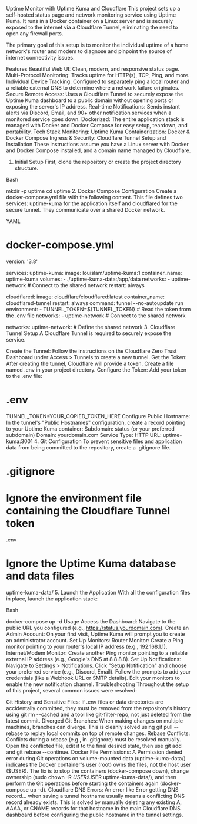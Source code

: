 Uptime Monitor with Uptime Kuma and Cloudflare
This project sets up a self-hosted status page and network monitoring service using Uptime Kuma. It runs in a Docker container on a Linux server and is securely exposed to the internet via a Cloudflare Tunnel, eliminating the need to open any firewall ports.

The primary goal of this setup is to monitor the individual uptime of a home network's router and modem to diagnose and pinpoint the source of internet connectivity issues.

Features
Beautiful Web UI: Clean, modern, and responsive status page.
Multi-Protocol Monitoring: Tracks uptime for HTTP(s), TCP, Ping, and more.
Individual Device Tracking: Configured to separately ping a local router and a reliable external DNS to determine where a network failure originates.
Secure Remote Access: Uses a Cloudflare Tunnel to securely expose the Uptime Kuma dashboard to a public domain without opening ports or exposing the server's IP address.
Real-time Notifications: Sends instant alerts via Discord, Email, and 90+ other notification services when a monitored service goes down.
Dockerized: The entire application stack is managed with Docker and Docker Compose for easy setup, teardown, and portability.
Tech Stack
Monitoring: Uptime Kuma
Containerization: Docker & Docker Compose
Ingress & Security: Cloudflare Tunnel
Setup and Installation
These instructions assume you have a Linux server with Docker and Docker Compose installed, and a domain name managed by Cloudflare.

1. Initial Setup
First, clone the repository or create the project directory structure.

Bash

mkdir -p uptime
cd uptime
2. Docker Compose Configuration
Create a docker-compose.yml file with the following content. This file defines two services: uptime-kuma for the application itself and cloudflared for the secure tunnel. They communicate over a shared Docker network.

YAML

# docker-compose.yml
version: '3.8'

services:
  uptime-kuma:
    image: louislam/uptime-kuma:1
    container_name: uptime-kuma
    volumes:
      - ./uptime-kuma-data:/app/data
    networks:
      - uptime-network # Connect to the shared network
    restart: always

  cloudflared:
    image: cloudflare/cloudflared:latest
    container_name: cloudflared-tunnel
    restart: always
    command: tunnel --no-autoupdate run
    environment:
      - TUNNEL_TOKEN=${TUNNEL_TOKEN} # Read the token from the .env file
    networks:
      - uptime-network # Connect to the shared network

networks:
  uptime-network: # Define the shared network
3. Cloudflare Tunnel Setup
A Cloudflare Tunnel is required to securely expose the service.

Create the Tunnel: Follow the instructions on the Cloudflare Zero Trust Dashboard under Access > Tunnels to create a new tunnel.
Get the Token: After creating the tunnel, Cloudflare will provide a token. Create a file named .env in your project directory.
Configure the Token: Add your token to the .env file:
# .env
TUNNEL_TOKEN=YOUR_COPIED_TOKEN_HERE
Configure Public Hostname: In the tunnel's "Public Hostnames" configuration, create a record pointing to your Uptime Kuma container:
Subdomain: status (or your preferred subdomain)
Domain: yourdomain.com
Service Type: HTTP
URL: uptime-kuma:3001
4. Git Configuration
To prevent sensitive files and application data from being committed to the repository, create a .gitignore file.

# .gitignore

# Ignore the environment file containing the Cloudflare Tunnel token
.env

# Ignore the Uptime Kuma database and data files
uptime-kuma-data/
5. Launch the Application
With all the configuration files in place, launch the application stack:

Bash

docker-compose up -d
Usage
Access the Dashboard: Navigate to the public URL you configured (e.g., https://status.yourdomain.com).
Create an Admin Account: On your first visit, Uptime Kuma will prompt you to create an administrator account.
Set Up Monitors:
Router Monitor: Create a Ping monitor pointing to your router's local IP address (e.g., 192.168.1.1).
Internet/Modem Monitor: Create another Ping monitor pointing to a reliable external IP address (e.g., Google's DNS at 8.8.8.8).
Set Up Notifications:
Navigate to Settings > Notifications.
Click "Setup Notification" and choose your preferred service (e.g., Discord, Email).
Follow the prompts to add your credentials (like a Webhook URL or SMTP details).
Edit your monitors to enable the new notification channel.
Troubleshooting
Throughout the setup of this project, several common issues were resolved:

Git History and Sensitive Files: If .env files or data directories are accidentally committed, they must be removed from the repository's history using git rm --cached and a tool like git-filter-repo, not just deleted from the latest commit.
Diverged Git Branches: When making changes on multiple machines, branches can diverge. This is cleanly solved using git pull --rebase to replay local commits on top of remote changes.
Rebase Conflicts: Conflicts during a rebase (e.g., in .gitignore) must be resolved manually. Open the conflicted file, edit it to the final desired state, then use git add <file> and git rebase --continue.
Docker File Permissions: A Permission denied error during Git operations on volume-mounted data (uptime-kuma-data/) indicates the Docker container's user (root) owns the files, not the host user ($USER). The fix is to stop the containers (docker-compose down), change ownership (sudo chown -R $USER:$USER uptime-kuma-data/), and then perform the Git operations before starting the containers again (docker-compose up -d).
Cloudflare DNS Errors: An error like Error getting DNS record... when saving a tunnel hostname usually means a conflicting DNS record already exists. This is solved by manually deleting any existing A, AAAA, or CNAME records for that hostname in the main Cloudflare DNS dashboard before configuring the public hostname in the tunnel settings.
